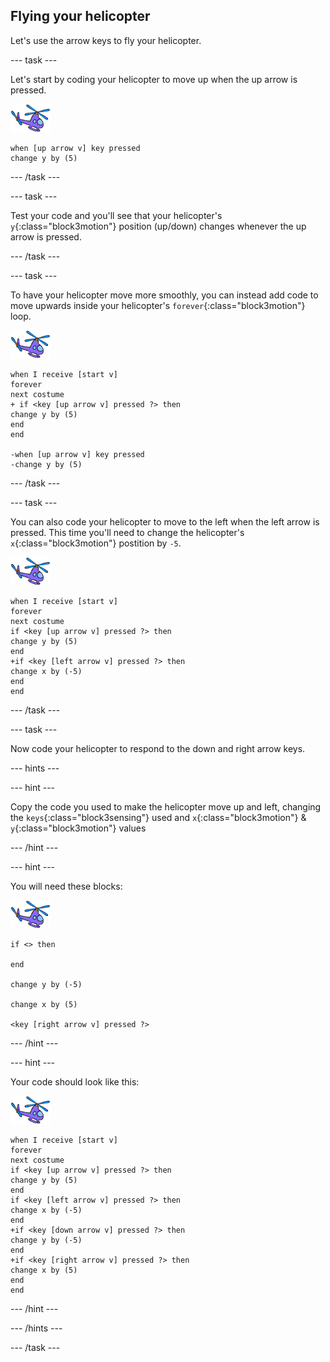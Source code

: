 ## Flying your helicopter

Let's use the arrow keys to fly your helicopter.

--- task ---

Let's start by coding your helicopter to move up when the up arrow is pressed.

![helicopter sprite](images/helicopter-sprite.png)

```blocks3
when [up arrow v] key pressed
change y by (5)
```

--- /task ---

--- task ---

Test your code and you'll see that your helicopter's `y`{:class="block3motion"} position (up/down) changes whenever the up arrow is pressed.

--- /task ---

--- task ---

To have your helicopter move more smoothly, you can instead add code to move upwards inside your helicopter's `forever`{:class="block3motion"} loop.

![helicopter sprite](images/helicopter-sprite.png)

```blocks3
when I receive [start v]
forever
next costume
+ if <key [up arrow v] pressed ?> then
change y by (5)
end
end

-when [up arrow v] key pressed
-change y by (5)
```

--- /task ---

--- task ---

You can also code your helicopter to move to the left when the left arrow is pressed. This time you'll need to change the helicopter's `x`{:class="block3motion"} postition by `-5`.

![helicopter sprite](images/helicopter-sprite.png)

```blocks3
when I receive [start v]
forever
next costume
if <key [up arrow v] pressed ?> then
change y by (5)
end
+if <key [left arrow v] pressed ?> then
change x by (-5)
end
end
```

--- /task ---

--- task ---

Now code your helicopter to respond to the down and right arrow keys.

--- hints ---

--- hint ---

Copy the code you used to make the helicopter move up and left, changing the `keys`{:class="block3sensing"} used and `x`{:class="block3motion"} & `y`{:class="block3motion"} values

--- /hint ---

--- hint ---

You will need these blocks:

![helicopter sprite](images/helicopter-sprite.png)

```blocks3
if <> then

end

change y by (-5)

change x by (5)

<key [right arrow v] pressed ?>
```

--- /hint ---

--- hint ---

Your code should look like this:

![helicopter sprite](images/helicopter-sprite.png)

```blocks3
when I receive [start v]
forever
next costume
if <key [up arrow v] pressed ?> then
change y by (5)
end
if <key [left arrow v] pressed ?> then
change x by (-5)
end
+if <key [down arrow v] pressed ?> then
change y by (-5)
end
+if <key [right arrow v] pressed ?> then
change x by (5)
end
end
```

--- /hint ---

--- /hints ---

--- /task ---
